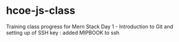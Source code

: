 # hcoe-js-class
Training class progress for Mern Stack
Day 1 - Introduction to Git and setting up of SSH key : added MIPBOOK to ssh